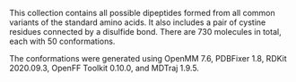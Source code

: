 This collection contains all possible dipeptides formed from all common variants of the standard amino acids.  It also includes a pair of cystine residues connected by a disulfide bond.  There are 730 molecules in total, each with 50 conformations.

The conformations were generated using OpenMM 7.6, PDBFixer 1.8, RDKit 2020.09.3, OpenFF Toolkit 0.10.0, and MDTraj 1.9.5.